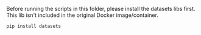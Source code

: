 Before running the scripts in this folder, please install the datasets libs first. 
This lib isn't included in the original Docker image/container.

```bash
pip install datasets
```
